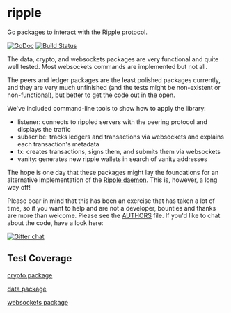 ripple
======

Go packages to interact with the Ripple protocol.

[![GoDoc](https://godoc.org/github.com/wangch/ripple?status.png)](https://godoc.org/github.com/wangch/ripple)
[![Build Status](https://drone.io/github.com/wangch/ripple/status.png)](https://drone.io/github.com/wangch/ripple/latest)

The data, crypto, and websockets packages are very functional and quite well tested. Most websockets commands are implemented but not all.

The peers and ledger packages are the least polished packages currently, and they are very much unfinished (and the tests might be non-existent or non-functional), but better to get the code out in the open.

We've included command-line tools to show how to apply the library:

* listener: connects to rippled servers with the peering protocol and displays the traffic
* subscribe: tracks ledgers and transactions via websockets and explains each transaction's metadata
* tx: creates transactions, signs them, and submits them via websockets
* vanity: generates new ripple wallets in search of vanity addresses

The hope is one day that these packages might lay the foundations for an alternative implementation of the [Ripple daemon](https://github.com/ripple/rippled). This is, however, a long way off!

Please bear in mind that this has been an exercise that has taken a lot of time, so if you want to help and are not a developer, bounties and thanks are more than welcome. Please see the [AUTHORS](https://github.com/wangch/ripple/blob/master/AUTHORS) file. If you'd like to chat about the code, have a look here:

[![Gitter chat](https://badges.gitter.im/wangch/ripple.png)](https://gitter.im/wangch/ripple)

## Test Coverage

[crypto package](https://drone.io/github.com/wangch/ripple/files/crypto.html)

[data package](https://drone.io/github.com/wangch/ripple/files/data.html)

[websockets package](https://drone.io/github.com/wangch/ripple/files/websockets.html)
